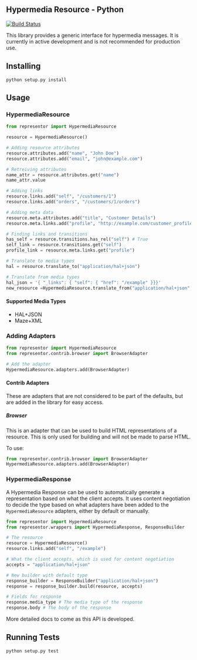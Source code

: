 Hypermedia Resource - Python
----------------------------

[![Build Status](http://img.shields.io/travis/the-hypermedia-project/representor-python/master.svg?style=flat)](https://travis-ci.org/the-hypermedia-project/representor-python)

This library provides a generic interface for hypermedia messages. It is currently in active development and is not recommended for production use.

## Installing

```
python setup.py install
```

## Usage

### HypermediaResource

```python
from representor import HypermediaResource

resource = HypermediaResource()

# Adding resource attributes
resource.attributes.add("name", "John Doe")
resource.attributes.add("email", "john@example.com")

# Retreiving attributes
name_attr = resource.attributes.get("name")
name_attr.value

# Adding links
resource.links.add("self", "/customers/1")
resource.links.add("orders", "/customers/1/orders")

# Adding meta data
resource.meta.attributes.add("title", "Customer Details")
resource.meta.links.add("profile", "http://example.com/customer_profile")

# Finding links and transitions
has_self = resource.transitions.has_rel("self") # True
self_link = resource.transitions.get("self")
profile_link = resource.meta.links.get("profile")

# Translate to media types
hal = resource.translate_to("application/hal+json")

# Translate from media types
hal_json = '{ "_links": { "self": { "href": "/example" }}}'
new_resource =HypermediaResource.translate_from("application/hal+json", hal_json)
```

#### Supported Media Types

* HAL+JSON
* Maze+XML

### Adding Adapters

```python
from representor import HypermediaResource
from representor.contrib.browser import BrowserAdapter

# Add the adapter
HypermediaResource.adapters.add(BrowserAdapter)
```

#### Contrib Adapters

These are adapters that are not considered to be part of the defaults, but are added in the library for easy access.

##### Browser

This is an adapter that can be used to build HTML representations of a resource. This is only used for building and will not be made to parse HTML.

To use:

```python
from representor.contrib.browser import BrowserAdapter
HypermediaResource.adapters.add(BrowserAdapter)
```

### HypermediaResponse

A Hypermedia Response can be used to automatically generate a representation based on what the client accepts. It uses content negotiation to decide the type based on what adapters have been added to the `HypermediaResource` adapters, either by default or manually.

```python
from representor import HypermediaResource
from representor.wrappers import HypermediaResponse, ResponseBuilder

# The resource
resource = HypermediaResource()
resource.links.add("self", "/example")

# What the client accepts, which is used for content negotiation
accepts = "application/hal+json"

# New builder with default type
response_builder = ResponseBuilder("application/hal+json")
response = response_builder.build(resource, accepts)

# Fields for response
response.media_type # The media type of the response
response.body # The body of the response
```

More detailed docs to come as this API is developed.

## Running Tests

```script
python setup.py test
```
